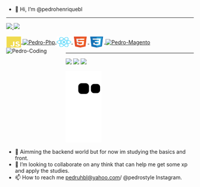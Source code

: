 - 👋 Hi, I’m @pedrohenriquebl

<hr></hr>

 <div>
  <a href="https://github.com/pedrohenriquebl">
  <img height="180em" src="https://github-readme-stats.vercel.app/api?username=pedrohenriquebl&show_icons=true&theme=great-gatsby&include_all_commits=true&count_private=true"/>   
  <img height="180em" src="https://github-readme-stats.vercel.app/api/top-langs/?username=pedrohenriquebl&layout=compact&langs_count=7&theme=great-gatsby"/>
</div>
 
 <div style="display: inline_block"><br>
  <img align="center" alt="Pedro-Js" height="30" width="40" src="https://raw.githubusercontent.com/devicons/devicon/master/icons/javascript/javascript-plain.svg">
  <img align="center" alt="Pedro-Php" height="30" width="40" 
src="https://cdn.jsdelivr.net/gh/devicons/devicon/icons/php/php-original.svg">
  <img align="center" alt="Pedro-React" height="30" width="40" src="https://raw.githubusercontent.com/devicons/devicon/master/icons/react/react-original.svg">
  <img align="center" alt="Pedro-HTML" height="30" width="40" src="https://raw.githubusercontent.com/devicons/devicon/master/icons/html5/html5-original.svg">
  <img align="center" alt="Pedro-CSS" height="30" width="40" src="https://raw.githubusercontent.com/devicons/devicon/master/icons/css3/css3-original.svg">
  <img align="center" alt="Pedro-Magento" height="30" width="40" src="https://cdn.jsdelivr.net/gh/devicons/devicon/icons/magento/magento-original.svg">  
  <img align="left" alt="Pedro-Coding" height="160" width="160" src="https://c.tenor.com/GfSX-u7VGM4AAAAC/coding.gif">

</div>
 
<div>   
 <hr></hr>
  <a href="https://instagram.com/pedrostyle" target="_blank"><img src="https://img.shields.io/badge/-Instagram-%23E4405F?style=for-the-badge&logo=instagram&logoColor=white" target="_blank"></a>
  <a href = "mailto:pedruhbl@yahoo.com"><img src="https://img.shields.io/badge/-Gmail-%23333?style=for-the-badge&logo=gmail&logoColor=white" target="_blank"></a>
  <a href="https://www.linkedin.com/in/pedro-henrique-barcellos-lopes-997365bb/" target="_blank"><img src="https://img.shields.io/badge/-LinkedIn-%230077B5?style=for-the-badge&logo=linkedin&logoColor=white" target="_blank"></a> 
 
  ![Snake animation](https://github.com/rafaballerini/rafaballerini/blob/output/github-contribution-grid-snake.svg)
 
</div>


- 🌱 Aimming the backend world but for now im studying the basics and front.
- 💞️ I’m looking to collaborate on any think that can help me get some xp and apply the studies.
- 📫 How to reach me pedruhbl@yahoo.com/ @pedrostyle Instagram.

<!---
pedrohenriquebl/pedrohenriquebl is a ✨ special ✨ repository because its `README.md` (this file) appears on your GitHub profile.
You can click the Preview link to take a look at your changes.
--->
 
